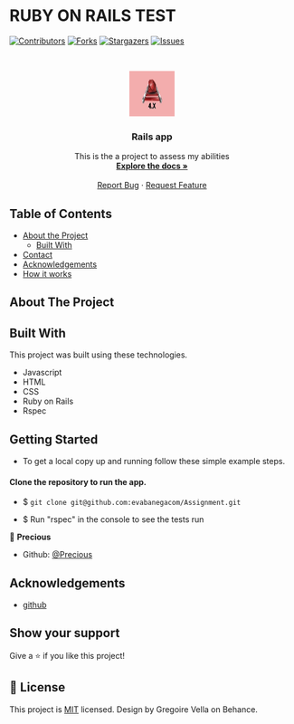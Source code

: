 # RUBY ON RAILS TEST

<!--
*** Thanks for checking out this README Template. If you have a suggestion that would
*** make this better, please fork the repo and create a pull request or simply open
*** an issue with the tag "enhancement".
*** Thanks again! Now go create something AMAZING! :D
-->

<!-- PROJECT SHIELDS -->
<!--
*** I'm using markdown "reference style" links for readability.
*** Reference links are enclosed in brackets [ ] instead of parentheses ( ).
*** See the bottom of this document for the declaration of the reference variables
*** for contributors-url, forks-url, etc. This is an optional, concise syntax you may use.
*** https://www.markdownguide.org/basic-syntax/#reference-style-links
-->
[![Contributors][contributors-shield]][contributors-url]
[![Forks][forks-shield]][forks-url]
[![Stargazers][stars-shield]][stars-url]
[![Issues][issues-shield]][issues-url]

<!-- PROJECT LOGO -->
<br />
<p align="center">
  <a href="https://github.com/evabanegacom/assignment/feature">
    <img src="images/images.jpeg" alt="Logo" width="80" height="80">
  </a>

  <h3 align="center">Rails app</h3>

  <p align="center">
    This is the a project to assess my abilities
    <br />
    <a href="https://github.com/evabanegacom/Assignment"><strong>Explore the docs »</strong></a>
    <br />
    <br />
    <a href="https://github.com/evabanegacom/Assignment/issues">Report Bug</a>
    ·
    <a href="https://github.com/evabanegacom/Assignment/issues">Request Feature</a>
  </p>
</p>

<!-- TABLE OF CONTENTS -->
## Table of Contents

* [About the Project](#about-the-project)
  * [Built With](#built-with)
* [Contact](#Authors)
* [Acknowledgements](#acknowledgements)
* [How it works](#How-it-works)

<!-- ABOUT THE PROJECT -->
## About The Project
<!-- BUILD WITH -->
## Built With
This project was built using these technologies.
* Javascript
* HTML
* CSS
* Ruby on Rails
* Rspec

<!-- ABOUT THE PROJECT -->
## Getting Started
- To get a local copy up and running follow these simple example steps.

#### Clone the repository to run the app.

- $ `git clone git@github.com:evabanegacom/Assignment.git`

- $ Run "rspec" in the console to see the tests run
<!-- CONTACT -->

👤 **Precious**

- Github: [@Precious](https://github.com/evabanegacom)

<!-- ACKNOWLEDGEMENTS -->
## Acknowledgements
* [github](https://www.github.com/)

## Show your support

Give a ⭐️ if you like this project!

<!-- MARKDOWN LINKS & IMAGES -->
<!-- https://www.markdownguide.org/basic-syntax/#reference-style-links -->
[contributors-shield]: https://img.shields.io/github/contributors/evabanegacom/assignment.svg?style=flat-square
[contributors-url]: https://github.com/evabanegacom/assignment/graphs/contributors
[forks-shield]: https://img.shields.io/github/forks/evabanegacom/assignment.svg?style=flat-square
[forks-url]: https://github.com/evabanegacom/assignment/network/members
[stars-shield]: https://img.shields.io/github/stars/evabanegacom/assignment.svg?style=flat-square
[stars-url]: https://github.com/evabanegacom/assignment/stargazers
[issues-shield]: https://img.shields.io/github/issues/evabanegacom/assignment.svg?style=flat-square
[issues-url]: https://github.com/evabanegacom/assignment/issues

## 📝 License

This project is [MIT](https://opensource.org/licenses/MIT) licensed. Design by Gregoire Vella on Behance.